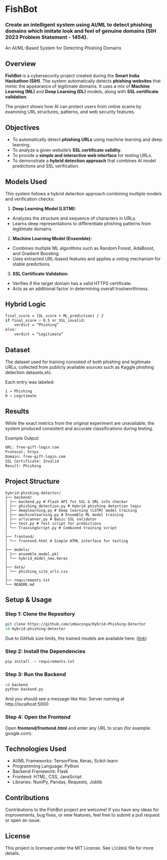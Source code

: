 # FishBot
### Create an intelligent system using AI/ML to detect phishing domains which imitate look and feel of genuine domains (SIH 2023 Problem Statement - 1454).

An AI/ML-Based System for Detecting Phishing Domains

## Overview
**FishBot** is a cybersecurity project created during the **Smart India Hackathon (SIH)**. The system automatically detects **phishing websites** that mimic the appearance of legitimate domains. It uses a mix of **Machine Learning (ML)** and **Deep Learning (DL)** models, along with **SSL certificate validation**.

The project shows how AI can protect users from online scams by examining URL structures, patterns, and web security features.

## Objectives
- To automatically detect **phishing URLs** using machine learning and deep learning.
- To analyze a given website’s **SSL certificate validity**.
- To provide a **simple and interactive web interface** for testing URLs.
- To demonstrate a **hybrid detection approach** that combines AI model predictions and SSL verification.

## Models Used
This system follows a hybrid detection approach combining multiple models and verification checks:
1. **Deep Learning Model (LSTM):**
- Analyzes the structure and sequence of characters in URLs.
- Learns deep representations to differentiate phishing patterns from legitimate domains.

2. **Machine Learning Model (Ensemble):**
- Combines multiple ML algorithms such as Random Forest, AdaBoost, and Gradient Boosting.
- Uses extracted URL-based features and applies a voting mechanism for stable predictions.

3. **SSL Certificate Validation:**
- Verifies if the target domain has a valid HTTPS certificate.
- Acts as an additional factor in determining overall trustworthiness.

## Hybrid Logic
```bash
final_score = (DL_score + ML_prediction) / 2
if final_score > 0.5 or SSL_invalid:
    verdict = “Phishing”
else:
    verdict = “Legitimate”
```
## Dataset
The dataset used for training consisted of both phishing and legitimate URLs, collected from publicly available sources such as Kaggle phishing detection datasets,etc.

Each entry was labeled:
```bash
1 → Phishing
0 → Legitimate
```

## Results
While the exact metrics from the original experiment are unavailable, the system produced consistent and accurate classifications during testing.

Example Output:
```bash
URL: free-gift-login.com
Protocol: https
Domain: free-gift-login.com
SSL Certificate: Invalid 
Result: Phishing 
```

## Project Structure
```plaintext
hybrid-phishing-detector/
├── backend/
│ ├── backend.py # Flask API for SSL & URL info checker
│ ├── phishing_detection.py # Hybrid phishing detection logic
│ ├── deeplearning.py # Deep learning (LSTM) model training
│ ├── machinelearning.py # Ensemble ML model training
│ ├── urlscanner.py # Basic SSL validator
│ ├── test.py # Test script for predictions
│ └── TrainingScript.py # Combined training script
│
├── frontend/
│ └── frontend.html # Simple HTML interface for testing
│
├── models/
│ ├── ensemble_model.pkl
│ └── hybrid_model_new.keras 
│
├── data/
│ └── phishing_site_urls.csv 
│
├── requirements.txt
└── README.md
```

## Setup & Usage
### Step 1: Clone the Repository
```bash
git clone https://github.com/imbazinga/Hybrid-Phishing-Detector
cd Hybrid-phishing-detector
```
Due to GitHub size limits, the trained models are available here:
([link](https://drive.google.com/drive/folders/1xbJlBKJ1fNGMUBKkZDDYE-2hwVOP6mlj?usp=drive_link))

### Step 2: Install the Dependencies
```bash
pip install -r requirements.txt
```

### Step 3: Run the Backend
```bash
cd backend
python backend.py
```
And you should see a message like this:
Server running at http://localhost:5000

### Step 4: Open the Frontend
Open **frontend/frontend.html** and enter any URL to scan (for example: google.com).

## Technologies Used
- AI/ML Frameworks: TensorFlow, Keras, Scikit-learn
- Programming Language: Python
- Backend Framework: Flask
- Frontend: HTML, CSS, JavaScript
- Libraries: NumPy, Pandas, Requests, Joblib

## Contributions
Contributions to the FishBot project are welcome! If you have any ideas for improvements, bug fixes, or new features, feel free to submit a pull request or open an issue.

## License
This project is licensed under the MIT License. See `LICENSE` file for more details.
